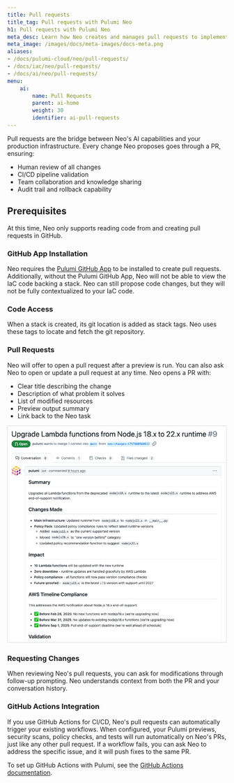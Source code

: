 ```yaml
---
title: Pull requests
title_tag: Pull requests with Pulumi Neo
h1: Pull requests with Pulumi Neo
meta_desc: Learn how Neo creates and manages pull requests to implement infrastructure changes through your existing review process.
meta_image: /images/docs/meta-images/docs-meta.png
aliases:
- /docs/pulumi-cloud/neo/pull-requests/
- /docs/iac/neo/pull-requests/
- /docs/ai/neo/pull-requests/
menu:
    ai:
        name: Pull Requests
        parent: ai-home
        weight: 30
        identifier: ai-pull-requests
---
```


Pull requests are the bridge between Neo's AI capabilities and your production infrastructure. Every change Neo proposes goes through a PR, ensuring:

- Human review of all changes
- CI/CD pipeline validation
- Team collaboration and knowledge sharing
- Audit trail and rollback capability

## Prerequisites

At this time, Neo only supports reading code from and creating pull requests in GitHub.

### GitHub App Installation

Neo requires the [Pulumi GitHub App](/docs/iac/using-pulumi/continuous-delivery/github-app/) to be installed to create pull requests. Additionally, without the Pulumi GitHub App, Neo will not be able to view the IaC code backing a stack. Neo can still propose code changes, but they will not be fully contextualized to your IaC code.

### Code Access

When a stack is created, its git location is added as stack tags. Neo uses these tags to locate and fetch the git repository.

### Pull Requests

Neo will offer to open a pull request after a preview is run. You can also ask Neo to open or update a pull request at any time. Neo opens a PR with:

- Clear title describing the change
- Description of what problem it solves
- List of modified resources
- Preview output summary
- Link back to the Neo task

![Example PR](pr-example.png)

### Requesting Changes

When reviewing Neo's pull requests, you can ask for modifications through follow-up prompting. Neo understands context from both the PR and your conversation history.

### GitHub Actions Integration

If you use GitHub Actions for CI/CD, Neo's pull requests can automatically trigger your existing workflows. When configured, your Pulumi previews, security scans, policy checks, and tests will run automatically on Neo's PRs, just like any other pull request. If a workflow fails, you can ask Neo to address the specific issue, and it will push fixes to the same PR.

To set up GitHub Actions with Pulumi, see the [GitHub Actions documentation](/docs/iac/using-pulumi/continuous-delivery/github-actions/).
